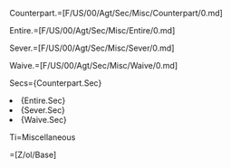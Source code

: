 Counterpart.=[F/US/00/Agt/Sec/Misc/Counterpart/0.md]

Entire.=[F/US/00/Agt/Sec/Misc/Entire/0.md]

Sever.=[F/US/00/Agt/Sec/Misc/Sever/0.md]

Waive.=[F/US/00/Agt/Sec/Misc/Waive/0.md]
  
Secs={Counterpart.Sec}<li>{Entire.Sec}<li>{Sever.Sec}<li>{Waive.Sec}

Ti=Miscellaneous

=[Z/ol/Base]